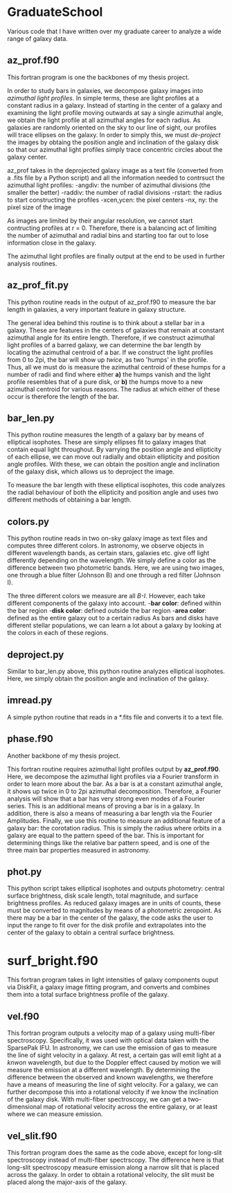 # GraduateSchool
Various code that I have written over my graduate career to analyze a wide range of galaxy data.


## az_prof.f90
This fortran program is one the backbones of my thesis project. 

In order to study bars in galaxies, we decompose galaxy images into *azimuthal light profiles*. In simple terms, these are light profiles at a constant radius in a galaxy. Instead of starting in the center of a galaxy and examining the light profile moving outwards at say a single azimuthal angle, we obtain the light profile at all azimuthal angles for each radius. As galaxies are randomly oriented on the sky to our line of sight, our profiles will trace ellipses on the galaxy. In order to simply this, we must *de-project* the images by obtaing the position angle and inclination of the galaxy disk so that our azimuthal light profiles simply trace concentric circles about the galaxy center.

az_prof takes in the deprojected galaxy image as a text file (converted from a .fits file by a Python script) and all the information needed to contrsuct the azimuthal light profiles:
-angdiv: the number of azimuthal divisions (the smaller the better)
-raddiv: the number of radial divisions
-rstart: the radius to start constructing the profiles
-xcen,ycen: the pixel centers
-nx, ny: the pixel size of the image

As images are limited by their angular resolution, we cannot start contructing profiles at r = 0. Therefore, there is a balancing act of limiting the number of azimuthal and radial bins and starting too far out to lose information close in the galaxy.

The azimuthal light profiles are finally output at the end to be used in further analysis routines.

## az_prof_fit.py
This python routine reads in the output of az_prof.f90 to measure the bar length in galaxies, a very important feature in galaxy structure.

The general idea behind this routine is to think about a stellar bar in a galaxy. These are features in the centers of galaxies that remain at constant azimuthal angle for its entire length. Therefore, if we construct azimuthal light profiles of a barred galaxy, we can determine the bar length by locating the azimuthal centroid of a bar. If we construct the light profiles from 0 to 2pi, the bar will show up *twice*, as two 'humps' in the profile. Thus, all we must do is measure the azimuthal centroid of these humps for a number of radii and find where either **a)** the humps vanish and the light profile resembles that of a pure disk, or **b)** the humps move to a new azimuthal centroid for various reasons. The radius at which either of these occur is therefore the length of the bar.

## bar_len.py
This python routine measures the length of a galaxy bar by means of elliptical isophotes. These are simply ellipses fit to galaxy images that contain equal light throughout. By varrying the position angle and ellipticity of each ellipse, we can move out radially and obtain ellipticity and position angle profiles. With these, we can obtain the position angle and inclination of the galaxy disk, which allows us to deproject the image. 

To measure the bar length with these elliptical isophotes, this code analyzes the radial behaviour of both the ellipticity and position angle and uses two different methods of obtaining a bar length.

## colors.py
This python routine reads in two on-sky galaxy image as text files and computes three different colors. In astronomy, we observe objects in different wavelength bands, as certain stars, galaxies etc. give off light differently depending on the wavelength. We simply define a color as the difference between two photometric bands. Here, we are using two images, one through a blue filter (Johnson B) and one through a red filter (Johnson I). 

The three different colors we measure are all *B-I*. However, each take different components of the galaxy into account. 
-**bar color**: defined within the bar region
-**disk color**: defined outside the bar region
-**area color**: defined as the entire galaxy out to a certain radius
As bars and disks have different stellar populations, we can learn a lot about a galaxy by looking at the colors in each of these regions.

## deproject.py
Similar to bar_len.py above, this python routine analyzes elliptical isophotes. Here, we simply obtain the position angle and inclination of the galaxy.

## imread.py
A simple python routine that reads in a \*.fits file and converts it to a text file.

## phase.f90
Another backbone of my thesis project.

This fortran routine requires azimuthal light profiles output by **az_prof.f90**. Here, we decompose the azimuthal light profiles via a Fourier transform in order to learn more about the bar. As a bar is at a constant azimuthal angle, it shows up twice in 0 to 2pi azimuthal decomposition. Therefore, a Fourier analysis will show that a bar has very strong even modes of a Fourier series. This is an additional means of proving a bar is in a galaxy. In addition, there is also a means of measuring a bar length via the Fourier Amplitudes. Finally, we use this routine to measure an additional feature of a galaxy bar: the corotation radius. This is simply the radius where orbits in a galaxy are equal to the pattern speed of the bar. This is important for determining things like the relative bar pattern speed, and is one of the three main bar properties measured in astronomy.

## phot.py
This python script takes elliptical isophotes and outputs photometry: central surface brightness, disk scale length, total magnitude, and surface brightness profiles. As reduced galaxy images are in units of counts, these must be converted to magnitudes by means of a photometric zeropoint. As there may be a bar in the center of the galaxy, the code asks the user to input the range to fit over for the disk profile and extrapolates into the center of the galaxy to obtain a central surface brightness.

# surf_bright.f90
This fortran program takes in light intensities of galaxy components ouput via DiskFit, a galaxy image fitting program, and converts and combines them into a total surface brightness profile of the galaxy.

## vel.f90
This fortran program outputs a velocity map of a galaxy using multi-fiber spectroscopy. Specifically, it was used with optical data taken with the SparsePak IFU. In astronomy, we can use the emission of gas to measure the line of sight velocity in a galaxy. At rest, a certain gas will emit light at a *knwon* wavelength, but due to the Doppler effect caused by motion we will measure the emission at a different wavelength. By determining the difference between the observed and known wavelengths, we therefore have a means of measuring the line of sight velocity. For a galaxy, we can further decompose this into a rotational velocity if we know the inclination of the galaxy disk. With multi-fiber spectroscopy, we can get a two-dimensional map of rotational velocity across the entire galaxy, or at least where we can measure emission. 

## vel_slit.f90
This fortran program does the same as the code above, except for long-slit spectroscopy instead of multi-fiber spectrscopy. The difference here is that long-slit spectroscopy measure emission along a narrow slit that is placed across the galaxy. In order to obtain a rotational velocity, the slit must be placed along the major-axis of the galaxy.
